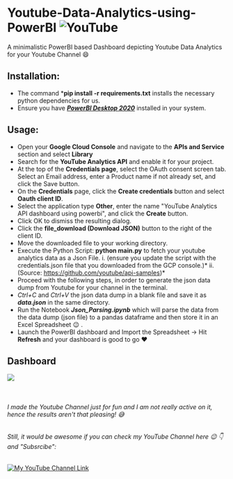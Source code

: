 # Youtube-Data-Analytics-using-PowerBI ![YouTube](https://cdn.emojidex.com/emoji/xxhdpi/YouTube.png "YouTube")
A minimalistic PowerBI based Dashboard depicting Youtube Data Analytics for your Youtube Channel :smile: 

## Installation:
* The command ***pip install -r requirements.txt** installs the necessary python dependencies for us.
* Ensure you have [***PowerBI Desktop 2020***](https://powerbi.microsoft.com/en-us/downloads/) installed in your system.

## Usage:
* Open your **Google Cloud Console** and navigate to the **APIs and Service** section and select **Library**
* Search for the **YouTube Analytics API** and enable it for your project.
* At the top of the **Credentials page**, select the OAuth consent screen tab. Select an Email address, enter a Product name if not already set, and click the Save button.
* On the **Credentials** page, click the **Create credentials** button and select **Oauth client ID**.
* Select the application type **Other**, enter the name "YouTube Analytics API dashboard using powerbi", and click the **Create** button.
* Click OK to dismiss the resulting dialog.
* Click the **file_download (Download JSON)** button to the right of the client ID.
* Move the downloaded file to your working directory.
* Execute the Python Script: **python main.py** to fetch your youtube analytics data as a Json File. 
    i. (ensure you update the script with the credentials.json file that you downloaded from the GCP console.)*
    ii. (Source: https://github.com/youtube/api-samples)*
* Proceed with the following steps, in order to generate the json data dump from Youtube for your channel in the terminal.
* *Ctrl+C* and *Ctrl+V* the json data dump in a blank file and save it as ***data.json*** in the same directory.
* Run the Notebook ***Json_Parsing.ipynb*** which will parse the data from the data dump (json file) to a pandas dataframe and then store it in an Excel Spreadsheet :wink: .
* Launch the PowerBI dashboard and Import the Spreadsheet -> Hit **Refresh** and your dashboard is good to go :heart:

## Dashboard 
<kbd>
<img src="https://user-images.githubusercontent.com/29462447/103466002-d924c280-4d66-11eb-9e85-4cd01f63707f.png" data-canonical-src="https://user-images.githubusercontent.com/29462447/103466002-d924c280-4d66-11eb-9e85-4cd01f63707f.png"/> 
</kbd>

&nbsp;

###### I made the Youtube Channel just for fun and I am not really active on it, hence the results aren't that pleasing! 😅 
###### Still, it would be awesome if you can check my YouTube Channel here :wink: 👇 and "Subsrcibe":

[![My YouTube Channel Link](https://user-images.githubusercontent.com/29462447/103466326-1cccfb80-4d6a-11eb-9ef1-8ae8447668f2.png)](https://www.youtube.com/channel/UCXJWeuSfr9cNYAK2SX2l8EQ)
